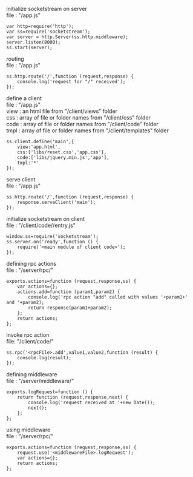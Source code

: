 initialize socketstream on server  
file : "/app.js"  
```javscript
var http=require('http');
var ss=require('socketstream');
var server = http.Server(ss.http.middleware);
server.listen(8000);
ss.start(server);
```
routing  
file : "/app.js"  
```javscript
ss.http.route('/',function (request,response) {
	console.log('request for "/" received');
});
```

define a client  
file : "/app.js"  
view : an html file from "/client/views" folder  
css : array of file or folder names from "/client/css" folder  
code : array of file or folder names from "/client/code" folder  
tmpl : array of file or folder names from "/client/templates" folder  
```javscript
ss.client.define('main',{
	view:'app.html',
	css:['libs/reset.css','app.css'],
	code:['libs/jquery.min.js','app'],
	tmpl:'*'
});
```

serve client  
file : "/app.js"  
```javscript
ss.http.route('/',function (request,response) {
	response.serveClient('main');
});
```

initialize socketstream on client  
file : "/client/code/<code-directory>/entry.js"  
```javscript
window.ss=require('socketstream');
ss.server.on('ready',function () {
	require('<main module of client code>');
});
```

defining rpc actions  
file : "/server/rpc/<rpcFile>"  
```javscript
exports.actions=function (request,response,ss) {
	var actions={};
	actions.add=function (param1,param2) {
		console.log('rpc action "add" called with values '+param1+' and '+param2);
		return response(param1+param2);
	};
	return actions;
};
```
invoke rpc action  
file: "/client/code/<clientCodeFile>"  
```javscript
ss.rpc('<rpcFile>.add',value1,value2,function (result) {
	console.log(result);
});
```

defining middleware  
file : "/server/middleware/<middlewareFile>"  
```javscript
exports.logRequest=function () {
	return function (request,response,next) {
		console.log('request received at '+new Date());
		next();
	};
};
```
using middleware  
file : "/server/rpc/<rpcFile>"  
```javscript
exports.actions=function (request,response,ss) {
	request.use('<middlewareFile>.logRequest');
	var actions={};
	return actions;
};
```
